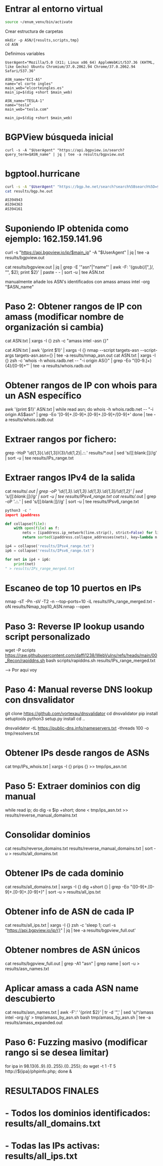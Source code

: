 # Entrar al entorno virtual
```bash
source ~/enum_venv/bin/activate
```

Crear estructura de carpetas
```
mkdir -p ASN/{results,scripts,tmp}
cd ASN
```
Definimos variables
```
UserAgent="Mozilla/5.0 (X11; Linux x86_64) AppleWebKit/537.36 (KHTML, like Gecko) Ubuntu Chromium/37.0.2062.94 Chrome/37.0.2062.94 Safari/537.36"

ASN_name="ECI-AS"
name="el corte ingles"
main_web="elcorteingles.es"
main_ip=$(dig +short $main_web)

ASN_name="TESLA-1"
name="tesla"
main_web="tesla.com"

main_ip=$(dig +short $main_web)
```


# BGPView búsqueda inicial
```
curl -s -A "$UserAgent" "https://api.bgpview.io/search?query_term=$ASN_name" | jq | tee -a results/bgpview.out
```

# bgptool.hurricane
```bash
curl -s -A "$UserAgent" "https://bgp.he.net/search?search%5Bsearch%5D=$name&commit=Search" |html2text | tee results/bgp.he.out
cat results/bgp.he.out

AS394943
AS394363
AS394161
```

# Suponiendo IP obtenida como ejemplo: 162.159.141.96
curl -s "https://api.bgpview.io/ip/$main_ip" -A "$UserAgent" | jq | tee -a results/bgpview.out


cat results/bgpview.out | jq | grep -E '"asn"|"name"' | awk -F: '{gsub(/[",]/, "", $2); print $2}' | paste - - | sort -u | tee ASN.txt

manualmente añade los ASN's identificados con amass
amass intel -org "$ASN_name"



# Paso 2: Obtener rangos de IP con amass (modificar nombre de organización si cambia)
cat ASN.txt | xargs -I {} zsh -c "amass intel -asn {}"

cat ASN.txt | awk '{print $1}' | xargs -I {} nmap --script targets-asn --script-args targets-asn.asn={} | tee -a results/nmap_asn.out
cat ASN.txt | xargs -I {} zsh -c 'whois -h whois.radb.net -- "-i origin AS{}" | grep -Eo "([0-9.]+){4}/[0-9]+"' | tee -a results/whois.radb.out


# Obtener rangos de IP con whois para un ASN específico
awk '{print $1}' ASN.txt | while read asn; do
    whois -h whois.radb.net -- "-i origin AS$asn" | grep -Eo '[0-9]+\.[0-9]+\.[0-9]+\.[0-9]+/[0-9]+'
done | tee -a results/whois.radb.out



# Extraer rangos por fichero:
grep -HoP '\d{1,3}(\.\d{1,3}){3}/\d{1,2}|.*::.*' results/*.out | sed 's/[[:blank:]]//g' | sort -u | tee results/IPs_range.txt

# Extraer rangos IPv4 de la salida
cat results/*.out | grep -oP '\d{1,3}\.\d{1,3}\.\d{1,3}\.\d{1,3}/\d{1,2}' | sed 's/[[:blank:]]//g' | sort -u | tee results/IPsv4_range.txt
cat results/*.out | grep -oP '.*::.*' | sed 's/[[:blank:]]//g' | sort -u | tee results/IPsv6_range.txt

```python
python3 -c "                    
import ipaddress

def collapse(file):
    with open(file) as f:
        nets = [ipaddress.ip_network(line.strip(), strict=False) for line in f if line.strip()]
        return sorted(ipaddress.collapse_addresses(nets), key=lambda n: int(n.network_address))

ip4 = collapse('results/IPsv4_range.txt')
ip6 = collapse('results/IPsv6_range.txt')

for net in ip4 + ip6:
    print(net)
" > results/IPs_range_merged.txt
```


# Escaneo de top 10 puertos en IPs
nmap -sT -Pn -sV -T2 -n --top-ports=10 -iL results/IPs_range_merged.txt -oN results/Nmap_top10_ASN.nmap --open



# Paso 3: Reverse IP lookup usando script personalizado
wget -P scripts https://raw.githubusercontent.com/daffi1238/WebVulns/refs/heads/main/00_Recon/rapiddns.sh
bash scripts/rapiddns.sh results/IPs_range_merged.txt



--> Por aqui voy

# Paso 4: Manual reverse DNS lookup con dnsvalidator
git clone https://github.com/vortexau/dnsvalidator
cd dnsvalidator
pip install setuptools
python3 setup.py install
cd ..

dnsvalidator -tL https://public-dns.info/nameservers.txt -threads 100 -o tmp/resolvers.txt

# Obtener IPs desde rangos de ASNs
cat tmp/IPs_whois.txt | xargs -I {} prips {} >> tmp/ips_asn.txt

# Paso 5: Extraer dominios con dig manual
while read ip; do dig -x $ip +short; done < tmp/ips_asn.txt >> results/reverse_manual_domains.txt

# Consolidar dominios
cat results/reverse_domains.txt results/reverse_manual_domains.txt | sort -u > results/all_domains.txt

# Obtener IPs de cada dominio
cat results/all_domains.txt | xargs -I {} dig +short {} | grep -Eo "([0-9]+\.[0-9]+\.[0-9]+\.[0-9]+)" | sort -u > results/all_ips.txt

# Obtener info de ASN de cada IP
cat results/all_ips.txt | xargs -I {} zsh -c 'sleep 1; curl -s "https://api.bgpview.io/ip/{}" | jq | tee -a results/bgpview_full.out'

# Obtener nombres de ASN únicos
cat results/bgpview_full.out | grep -A1 "asn" | grep name | sort -u > results/asn_names.txt

# Aplicar amass a cada ASN name descubierto
cat results/asn_names.txt | awk -F':' '{print $2}' | tr -d '",' | sed 's/^/amass intel -org /g' > tmp/amass_by_asn.sh
bash tmp/amass_by_asn.sh | tee -a results/amass_expanded.out

# Paso 6: Fuzzing masivo (modificar rango si se desea limitar)
for ipa in 98.13{6..9}.{0..255}.{0..255}; do
    wget -t 1 -T 5 http://${ipa}/phpinfo.php;
done &

# RESULTADOS FINALES
# - Todos los dominios identificados: results/all_domains.txt
# - Todas las IPs activas: results/all_ips.txt
